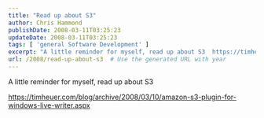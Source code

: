 ```yaml
---
title: "Read up about S3"
author: Chris Hammond
publishDate: 2008-03-11T03:25:23
updateDate: 2008-03-11T03:25:23
tags: [ 'general Software Development' ]
excerpt: "A little reminder for myself, read up about S3  https://timheuer.com/blog/archive/2008/03/10/amazon-s3-plugin-for-windows-live-writer.aspx "
url: /2008/read-up-about-s3  # Use the generated URL with year
---
```

<p>A little reminder for myself, read up about S3</p> <p><a href="https://timheuer.com/blog/archive/2008/03/10/amazon-s3-plugin-for-windows-live-writer.aspx">https://timheuer.com/blog/archive/2008/03/10/amazon-s3-plugin-for-windows-live-writer.aspx</a></p>
